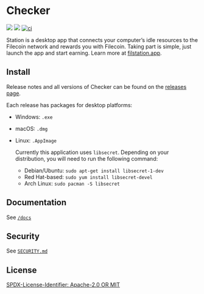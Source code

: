 # Checker

[![](https://img.shields.io/badge/made%20by-Protocol%20Labs-blue.svg?style=flat-square)](https://protocol.ai/)
[![](https://img.shields.io/badge/project-Filecoin-blue.svg?style=flat-square)](https://filecoin.io/)
[![ci](https://github.com/CheckerNetwork/app/actions/workflows/ci.yml/badge.svg)](https://github.com/CheckerNetwork/app/actions/workflows/ci.yml)

Station is a desktop app that connects your computer’s idle resources
to the Filecoin network and rewards you with Filecoin. Taking part is simple,
just launch the app and start earning. Learn more at
[filstation.app](https://filstation.app).

## Install

Release notes and all versions of Checker can be found on the
[releases page](https://github.com/CheckerNetwork/app/releases).

Each release has packages for desktop platforms:

- Windows: `.exe`
- macOS: `.dmg`
- Linux: `.AppImage`

  Currently this application uses `libsecret`. Depending on your distribution,
  you will need to run the following command:

  - Debian/Ubuntu: `sudo apt-get install libsecret-1-dev`
  - Red Hat-based: `sudo yum install libsecret-devel`
  - Arch Linux: `sudo pacman -S libsecret`

## Documentation

See [`/docs`](./docs)

## Security

See [`SECURITY.md`](./SECURITY.md)

## License

[SPDX-License-Identifier: Apache-2.0 OR MIT](LICENSE.md)
